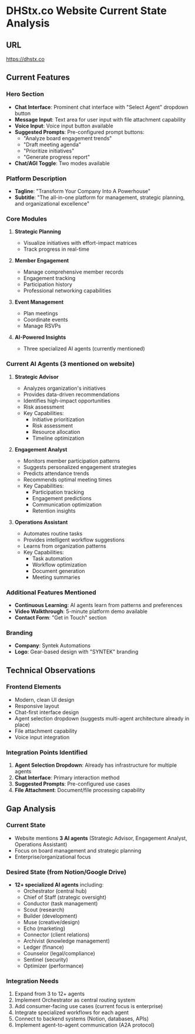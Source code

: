 # DHStx.co Website Current State Analysis

## URL
https://dhstx.co

## Current Features

### Hero Section
- **Chat Interface**: Prominent chat interface with "Select Agent" dropdown button
- **Message Input**: Text area for user input with file attachment capability
- **Voice Input**: Voice input button available
- **Suggested Prompts**: Pre-configured prompt buttons:
  - "Analyze board engagement trends"
  - "Draft meeting agenda"
  - "Prioritize initiatives"
  - "Generate progress report"
- **Chat/AGI Toggle**: Two modes available

### Platform Description
- **Tagline**: "Transform Your Company Into A Powerhouse"
- **Subtitle**: "The all-in-one platform for management, strategic planning, and organizational excellence"

### Core Modules

1. **Strategic Planning**
   - Visualize initiatives with effort-impact matrices
   - Track progress in real-time

2. **Member Engagement**
   - Manage comprehensive member records
   - Engagement tracking
   - Participation history
   - Professional networking capabilities

3. **Event Management**
   - Plan meetings
   - Coordinate events
   - Manage RSVPs

4. **AI-Powered Insights**
   - Three specialized AI agents (currently mentioned)

### Current AI Agents (3 mentioned on website)

1. **Strategic Advisor**
   - Analyzes organization's initiatives
   - Provides data-driven recommendations
   - Identifies high-impact opportunities
   - Risk assessment
   - Key Capabilities:
     - Initiative prioritization
     - Risk assessment
     - Resource allocation
     - Timeline optimization

2. **Engagement Analyst**
   - Monitors member participation patterns
   - Suggests personalized engagement strategies
   - Predicts attendance trends
   - Recommends optimal meeting times
   - Key Capabilities:
     - Participation tracking
     - Engagement predictions
     - Communication optimization
     - Retention insights

3. **Operations Assistant**
   - Automates routine tasks
   - Provides intelligent workflow suggestions
   - Learns from organization patterns
   - Key Capabilities:
     - Task automation
     - Workflow optimization
     - Document generation
     - Meeting summaries

### Additional Features Mentioned
- **Continuous Learning**: AI agents learn from patterns and preferences
- **Video Walkthrough**: 5-minute platform demo available
- **Contact Form**: "Get in Touch" section

### Branding
- **Company**: Syntek Automations
- **Logo**: Gear-based design with "SYNTEK" branding

## Technical Observations

### Frontend Elements
- Modern, clean UI design
- Responsive layout
- Chat-first interface design
- Agent selection dropdown (suggests multi-agent architecture already in place)
- File attachment capability
- Voice input integration

### Integration Points Identified
1. **Agent Selection Dropdown**: Already has infrastructure for multiple agents
2. **Chat Interface**: Primary interaction method
3. **Suggested Prompts**: Pre-configured use cases
4. **File Attachment**: Document/file processing capability

## Gap Analysis

### Current State
- Website mentions **3 AI agents** (Strategic Advisor, Engagement Analyst, Operations Assistant)
- Focus on board management and strategic planning
- Enterprise/organizational focus

### Desired State (from Notion/Google Drive)
- **12+ specialized AI agents** including:
  - Orchestrator (central hub)
  - Chief of Staff (strategic oversight)
  - Conductor (task management)
  - Scout (research)
  - Builder (development)
  - Muse (creative/design)
  - Echo (marketing)
  - Connector (client relations)
  - Archivist (knowledge management)
  - Ledger (finance)
  - Counselor (legal/compliance)
  - Sentinel (security)
  - Optimizer (performance)

### Integration Needs
1. Expand from 3 to 12+ agents
2. Implement Orchestrator as central routing system
3. Add consumer-facing use cases (current focus is enterprise)
4. Integrate specialized workflows for each agent
5. Connect to backend systems (Notion, databases, APIs)
6. Implement agent-to-agent communication (A2A protocol)

